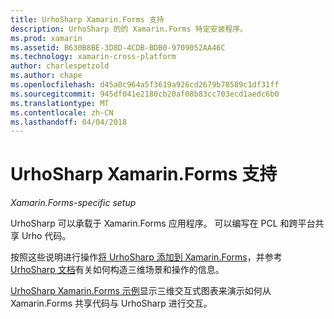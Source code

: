 ```yaml
---
title: UrhoSharp Xamarin.Forms 支持
description: UrhoSharp 的的 Xamarin.Forms 特定安装程序。
ms.prod: xamarin
ms.assetid: B630B8BE-3D8D-4CDB-BDB0-9709052AA46C
ms.technology: xamarin-cross-platform
author: charlespetzold
ms.author: chape
ms.openlocfilehash: d45a0c964a5f3619a926cd2679b78589c1df31ff
ms.sourcegitcommit: 945df041e2180cb20af08b83cc703ecd1aedc6b0
ms.translationtype: MT
ms.contentlocale: zh-CN
ms.lasthandoff: 04/04/2018
---
```

# <a name="urhosharp-xamarinforms-support"></a>UrhoSharp Xamarin.Forms 支持

_Xamarin.Forms-specific setup_

UrhoSharp 可以承载于 Xamarin.Forms 应用程序。 可以编写在 PCL 和跨平台共享 Urho 代码。

按照这些说明进行操作[将 UrhoSharp 添加到 Xamarin.Forms](~/xamarin-forms/user-interface/graphics/urhosharp.md)，并参考[UrhoSharp 文档](~/graphics-games/urhosharp/using.md)有关如何构造三维场景和操作的信息。

[UrhoSharp Xamarin.Forms 示例](https://github.com/xamarin/urho-samples/tree/master/FormsSample)显示三维交互式图表来演示如何从 Xamarin.Forms 共享代码与 UrhoSharp 进行交互。

